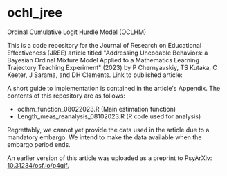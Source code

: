 # ochl_jree
Ordinal Cumulative Logit Hurdle Model (OCLHM) 

This is a code repository for the Journal of Research on Educational Effectiveness (JREE) article titled "Addressing Uncodable Behaviors: a Bayesian Ordinal Mixture Model Applied to a Mathematics Learning Trajectory Teaching Experiment" (2023) by P Chernyavskiy, TS Kutaka, C Keeter, J Sarama, and DH Clements. Link to published article: 

A short guide to implementation is contained in the article's Appendix. The contents of this repository are as follows:
- oclhm_function_08022023.R (Main estimation function)
- Length_meas_reanalysis_08102023.R (R code used for analysis)

Regrettably, we cannot yet provide the data used in the article due to a mandatory embargo. We intend to make the data available when the embargo period ends.

An earlier version of this article was uploaded as a preprint to PsyArXiv: [10.31234/osf.io/p4qjf. ](https://psyarxiv.com/p4qjf/)
